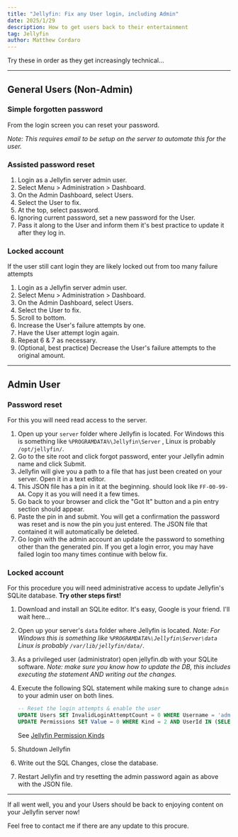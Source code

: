 ```yaml
---
title: "Jellyfin: Fix any User login, including Admin"
date: 2025/1/29
description: How to get users back to their entertainment
tag: Jellyfin
author: Matthew Cordaro
---
```


Try these in order as they get increasingly technical...

---

## General Users (Non-Admin)
### Simple forgotten password
From the login screen you can reset your password.

_Note: This requires email to be setup on the server to automate this for the user._

### Assisted password reset
1) Login as a Jellyfin server admin user.
2) Select Menu > Administration > Dashboard.
3) On the Admin Dashboard, select Users.
4) Select the User to fix.
5) At the top, select password.
6) Ignoring current password, set a new password for the User.
7) Pass it along to the User and inform them it's best practice to update it after they log in. 

### Locked account
If the user still cant login they are likely locked out from too many failure attempts
1) Login as a Jellyfin server admin user.
2) Select Menu > Administration > Dashboard.
3) On the Admin Dashboard, select Users.
4) Select the User to fix.
5) Scroll to bottom.
6) Increase the User's failure attempts by one.
7) Have the User attempt login again.
8) Repeat 6 & 7 as necessary.
9) (Optional, best practice) Decrease the User's failure attempts to the original amount.

---

## Admin User
### Password reset
For this you will need read access to the server.
1) Open up your `server` folder where Jellyfin is located. For Windows this is something like `%PROGRAMDATA%\Jellyfin\Server` , Linux is probably `/opt/jellyfin/`.
2) Go to the site root and click forgot password, enter your Jellyfin admin name and click Submit.
3) Jellyfin will give you a path to a file that has just been created on your server. Open it in a text editor.
4) This JSON file has a pin in it at the beginning. should look like `FF-00-99-AA`. Copy it as you will need it a few times.
5) Go back to your browser and click the "Got It" button and a pin entry section should appear.
6) Paste the pin in and submit.  You will get a confirmation the password was reset and is now the pin you just entered. The JSON file that contained it will automatically be deleted.
7) Go login with the admin account an update the password to something other than the generated pin.  If you get a login error, you may have failed login too many times continue with below fix.

### Locked account
For this procedure you will need administrative access to update Jellyfin's SQLite database.  **Try other steps first!**
1) Download and install an SQLite editor. It's easy, Google is your friend. I'll wait here...
2) Open up your server's `data` folder where Jellyfin is located. _Note: For Windows this is something like `%PROGRAMDATA%\Jellyfin\Server\data` Linux is probably `/var/lib/jellyfin/data/`._
3) As a privileged user (administrator) open jellyfin.db with your SQLite software. _Note: make sure you know how to update the DB, this includes executing the statement AND writing out the changes._
4) Execute the following SQL statement while making sure to change `admin` to your admin user on both lines.

    ```sql
    -- Reset the login attempts & enable the user 
    UPDATE Users SET InvalidLoginAttemptCount = 0 WHERE Username = 'admin';
    UPDATE Permissions SET Value = 0 WHERE Kind = 2 AND UserId IN (SELECT Id FROM Users WHERE Username = 'admin');
    ```
    See [Jellyfin Permission Kinds](https://github.com/jellyfin/jellyfin/blob/master/Jellyfin.Data/Enums/PermissionKind.cs)
   
5) Shutdown Jellyfin
6) Write out the SQL Changes, close the database.
7) Restart Jellyfin and try resetting the admin password again as above with the JSON file.

---

If all went well, you and your Users should be back to enjoying content on your Jellyfin server now!

Feel free to contact me if there are any update to this procure.